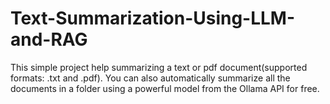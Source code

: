 # Text-Summarization-Using-LLM-and-RAG
This simple project help summarizing a text or pdf document(supported formats: .txt and .pdf). You can also automatically summarize all the documents in a folder using a powerful model from the Ollama API for free.
